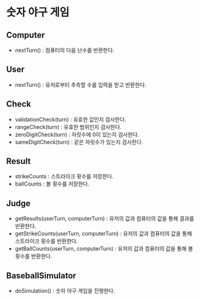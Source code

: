 # 숫자 야구 게임
## Computer
- nextTurn() : 컴퓨터의 다음 난수를 반환한다.

## User
- nextTurn() : 유저로부터 추측할 수를 입력을 받고 반환한다.
## Check
- validationCheck(turn) : 유효한 값인지 검사한다.
- rangeCheck(turn) : 유효한 범위인지 검사한다.
- zeroDigitCheck(turn) : 자릿수에 0이 있는지 검사한다.
- sameDigitCheck(turn) : 같은 자릿수가 있는지 검사한다.

## Result
- strikeCounts : 스트라이크 횟수를 저장한다.
- ballCounts : 볼 횟수를 저장한다.

## Judge
- getResults(userTurn, computerTurn) : 유저의 값과 컴퓨터의 값을 통해 결과를 반환한다.
- getStrikeCounts(userTurn, computerTurn) : 유저의 값과 컴퓨터의 값을 통해 스트라이크 횟수를 반환한다.
- getBallCounts(userTurn, computerTurn) : 유저의 값과 컴퓨터의 값을 통해 볼 횟수를 반환한다.

## BaseballSimulator
- doSimulation() : 숫자 야구 게임을 진행한다.